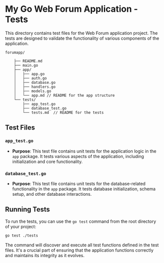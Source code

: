 # My Go Web Forum Application - Tests

This directory contains test files for the Web Forum application project. The tests are designed to validate the functionality of various components of the application.

```
forumapp/

    ├── README.md
    ├── main.go
    ├── app/
    │   ├── app.go
    │   ├── auth.go
    │   ├── database.go
    │   ├── handlers.go
    │   ├── models.go
    │   └── app.md // README for the app structure
    └── tests/
        ├── app_test.go
        ├── database_test.go
        └── tests.md  // README for the tests
```

## Test Files

### `app_test.go`

- **Purpose**: This test file contains unit tests for the application logic in the `app` package. It tests various aspects of the application, including initialization and core functionality.

### `database_test.go`

- **Purpose**: This test file contains unit tests for the database-related functionality in the `app` package. It tests database initialization, schema setup, and other database interactions.

## Running Tests

To run the tests, you can use the `go test` command from the root directory of your project:

```bash
go test ./tests
```

The command will discover and execute all test functions defined in the test files. It's a crucial part of ensuring that the application functions correctly and maintains its integrity as it evolves.
